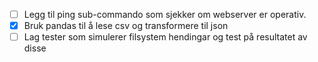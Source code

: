 - [ ] Legg til ping sub-commando som sjekker om webserver er operativ.
- [x] Bruk pandas til å lese csv og transformere til json
- [ ] Lag tester som simulerer filsystem hendingar og test på resultatet av disse
